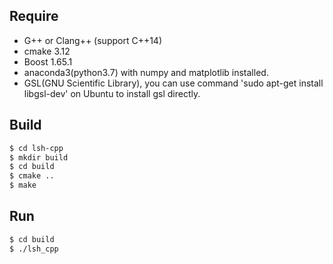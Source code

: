 ## Require
- G++ or Clang++ (support C++14)
- cmake 3.12 
- Boost 1.65.1
- anaconda3(python3.7) with numpy and matplotlib installed.
- GSL(GNU Scientific Library), you can use command 
'sudo apt-get install libgsl-dev' on Ubuntu to install gsl directly.

## Build
```bash
$ cd lsh-cpp
$ mkdir build
$ cd build
$ cmake ..
$ make
```

## Run
```bash
$ cd build
$ ./lsh_cpp
```